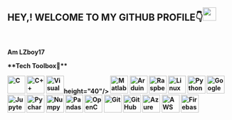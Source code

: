 <h2>HEY,! WELCOME TO MY GITHUB PROFILE👇<img src="https://raw.githubusercontent.com/MartinHeinz/MartinHeinz/master/wave.gif" width="30px"></h2><br>
<p><b> Am LZboy17 <b><p>
**Tech Toolbox🧰**<br>

<p align="left">
<img src="https://github.com/prathimacode-hub/prathimacode-hub/blob/main/TechStack/C.png" alt="C" width="40" height="40"/>
<img src="https://github.com/prathimacode-hub/prathimacode-hub/blob/main/TechStack/C%2B%2B.png" alt="C++" width="40" height="40"/> 
<img src="https://github.com/prathimacode-hub/prathimacode-hub/blob/main/TechStack/Visual%20Studio%20Code.png" alt="Visual Studio Code" width="40" height="40"/>height="40"/>
<img src="https://github.com/prathimacode-hub/prathimacode-hub/blob/main/TechStack/Matlab.png" alt="Matlab" width="40" height="40"/>
<img src="https://github.com/prathimacode-hub/prathimacode-hub/blob/main/TechStack/Arduino.png" alt="Arduino" width="40" height="40"/>
<img src="https://github.com/prathimacode-hub/prathimacode-hub/blob/main/TechStack/Raspberry.png" alt="Raspberry Pi" width="40" height="40"/>
<img src="https://github.com/prathimacode-hub/prathimacode-hub/blob/main/TechStack/Linux.png" alt="Linux" width="40" height="40"/>
<img src="https://github.com/prathimacode-hub/prathimacode-hub/blob/main/TechStack/Python.png" alt="Python" width="40" height="40"/> 
<img src="https://github.com/prathimacode-hub/prathimacode-hub/blob/main/TechStack/Colab.png" alt="Google Colab" width="40" height="40"/>
<img src="https://github.com/prathimacode-hub/prathimacode-hub/blob/main/TechStack/Jupyter.png" alt="Jupyter" width="40" height="40"/>
<img src="https://github.com/prathimacode-hub/prathimacode-hub/blob/main/TechStack/Pycharm.png" alt="Pycharm" width="40" height="40"/>
<img src="https://github.com/prathimacode-hub/prathimacode-hub/blob/main/TechStack/Numpy.png" alt="Numpy" width="40" height="40"/>
<img src="https://github.com/prathimacode-hub/prathimacode-hub/blob/main/TechStack/Pandas.png" alt="Pandas" width="40" height="40"/>
<img src="https://github.com/prathimacode-hub/prathimacode-hub/blob/main/TechStack/OpenCV.jpg" alt="OpenCV" width="40" height="40"/>
<img src="https://github.com/prathimacode-hub/prathimacode-hub/blob/main/TechStack/Git.png" alt="Git" width="40" height="40"/>
<img src="https://github.com/prathimacode-hub/prathimacode-hub/blob/main/TechStack/Github.png" alt="GitHub" width="40" height="40"/>
<img src="https://github.com/prathimacode-hub/prathimacode-hub/blob/main/TechStack/Azure.png" alt="Azure" width="40" height="40"/>
<img src="https://github.com/prathimacode-hub/prathimacode-hub/blob/main/TechStack/AWS.png" alt="AWS" width="40" height="40"/>
<img src="https://github.com/prathimacode-hub/prathimacode-hub/blob/main/TechStack/Firebase.png" alt="Firebase" width="40" height="40"/>

